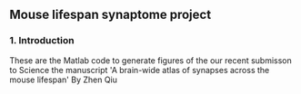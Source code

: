 ## Mouse lifespan synaptome project 

### 1. Introduction

These are the Matlab code to generate figures of the our recent submisson to Science  the manuscript 'A brain-wide atlas of synapses across the mouse lifespan'
By Zhen Qiu

